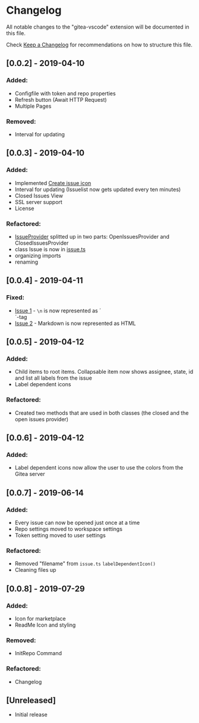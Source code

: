# Changelog

All notable changes to the "gitea-vscode" extension will be documented in this file.

Check [Keep a Changelog](http://keepachangelog.com/) for recommendations on how to structure this file.

## [0.0.2] - 2019-04-10
### Added:
- Configfile with token and repo properties
- Refresh button (Await HTTP Request)
- Multiple Pages
### Removed:
- Interval for updating

## [0.0.3] - 2019-04-10
### Added:
- Implemented [Create issue icon](./resources/dark/create.svg)
- Interval for updating (Issuelist now gets updated every ten minutes)
- Closed Issues View
- SSL server support
- License
### Refactored:
- [IssueProvider](./src/issueProvider.ts) splitted up in two parts: OpenIssuesProvider and ClosedIssuesProvider
- class Issue is now in [issue.ts](./src/issue.ts)
- organizing imports
- renaming

## [0.0.4] - 2019-04-11
### Fixed:
- [Issue 1][1] - `\n` is now represented as ´<br/>´-tag
- [Issue 2][2] - Markdown is now represented as HTML

## [0.0.5] - 2019-04-12
### Added:
- Child items to root items. Collapsable item now shows assignee, state, id and list all labels from the issue
- Label dependent icons
### Refactored:
- Created two methods that are used in both classes (the closed and the open issues provider)

## [0.0.6] - 2019-04-12
### Added:
- Label dependent icons now allow the user to use the colors from the Gitea server

## [0.0.7] - 2019-06-14
### Added:
- Every issue can now be opened just once at a time
- Repo settings moved to workspace settings
- Token setting moved to user settings
### Refactored:
- Removed "filename" from `issue.ts` `labelDependentIcon()`
- Cleaning files up

## [0.0.8] - 2019-07-29
### Added:
- Icon for marketplace
- ReadMe Icon and styling
### Removed:
- InitRepo Command
### Refactored:
- Changelog


## [Unreleased]

- Initial release


[1]: https://github.com/IJustDev/Gitea-VSCode/issues/1
[2]: https://github.com/IJustDev/Gitea-VSCode/issues/2